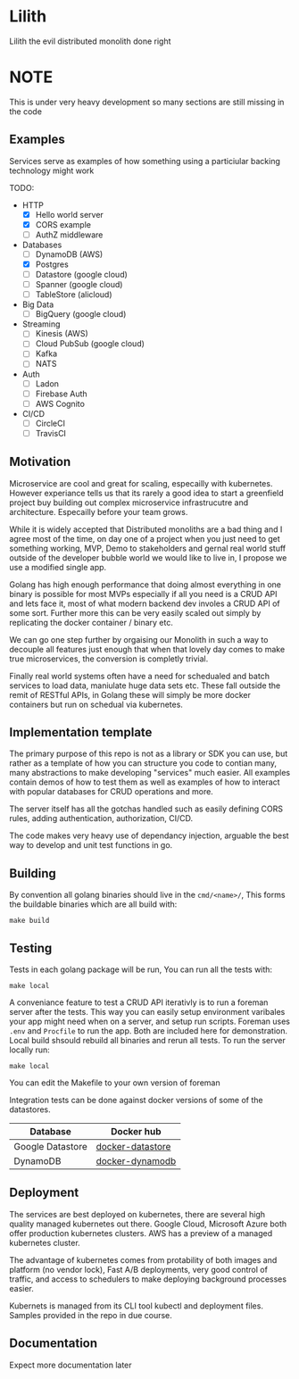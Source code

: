 # Lilith
Lilith the evil distributed monolith done right

# NOTE
This is under very heavy development so many sections are still missing in the code

## Examples

Services serve as examples of how something using a particiular backing technology might work

TODO:
- HTTP
    - [x] Hello world server
    - [x] CORS example
    - [ ] AuthZ middleware
- Databases
    - [ ] DynamoDB (AWS)
    - [x] Postgres
    - [ ] Datastore (google cloud)
    - [ ] Spanner (google cloud)
    - [ ] TableStore (alicloud)
- Big Data
    - [ ] BigQuery (google cloud)
- Streaming
    - [ ] Kinesis (AWS)
    - [ ] Cloud PubSub (google cloud)
    - [ ] Kafka
    - [ ] NATS
- Auth
    - [ ] Ladon
    - [ ] Firebase Auth
    - [ ] AWS Cognito
- CI/CD
    - [ ] CircleCI
    - [ ] TravisCI

## Motivation
Microservice are cool and great for scaling, especailly with kubernetes. However experiance tells us that its rarely a good idea to start a greenfield project buy building out complex microservice infrastrucutre and architecture. Especailly before your team grows.

While it is widely accepted that Distributed monoliths are a bad thing and I agree most of the time, on day one of a project when you just need to get something working, MVP, Demo to stakeholders and gernal real world stuff outside of the developer bubble world we would like to live in, I propose we use a modified single app.

Golang has high enough performance that doing almost everything in one binary is possible for most MVPs especially if all you need is a CRUD API and lets face it, most of what modern backend dev involes a CRUD API of some sort. Further more this can be very easily scaled out simply by replicating the docker container / binary etc.

We can go one step further by orgaising our Monolith in such a way to decouple all features just enough that when that lovely day comes to make true microservices, the conversion is completly trivial.

Finally real world systems often have a need for schedualed and batch services to load data, maniulate huge data sets etc. These fall outside the remit of RESTful APIs, in Golang these will simply be more docker containers but run on schedual via kubernetes.

## Implementation template

The primary purpose of this repo is not as a library or SDK you can use, but rather as a template of how you can structure you code to contian many, many abstractions to make developing "services" much easier. All examples contain demos of how to test them as well as examples of how to interact with popular databases for CRUD operations and more.

The server itself has all the gotchas handled such as easily defining CORS rules, adding authentication, authorization, CI/CD.

The code makes very heavy use of dependancy injection, arguable the best way to develop and unit test functions in go.

## Building
By convention all golang binaries should live in the `cmd/<name>/`, This forms the buildable binaries which are all build with:

    make build

## Testing
Tests in each golang package will be run, You can run all the tests with:

    make local

A conveniance feature to test a CRUD API iterativly is to run a foreman server after the tests. This way you can easily setup environment varibales your app might need when on a server, and setup run scripts.
Foreman uses `.env` and `Procfile` to run the app. Both are included here for demonstration. Local build shsould rebuild all binaries and rerun all tests. To run the server locally run:

    make local

You can edit the Makefile to your own version of foreman

Integration tests can be done against docker versions of some of the datastores.

|Database|Docker hub|
|---|---|
|Google Datastore|[docker-datastore](https://hub.docker.com/r/kynrai/docker-datastore)|
|DynamoDB|[docker-dynamodb](https://hub.docker.com/r/kynrai/docker-dynamodb/)|

## Deployment
The services are best deployed on kubernetes, there are several high quality managed kubernetes out there. Google Cloud, Microsoft Azure both offer production kubernetes clusters. AWS has a preview of a managed kubernetes cluster.

The advantage of kubernetes comes from protability of both images and platform (no vendor lock), Fast A/B deployments, very good control of traffic, and access to schedulers to make deploying background processes easier.

Kubernets is managed from its CLI tool kubectl and deployment files. Samples provided in the repo in due course.

## Documentation

Expect more documentation later
